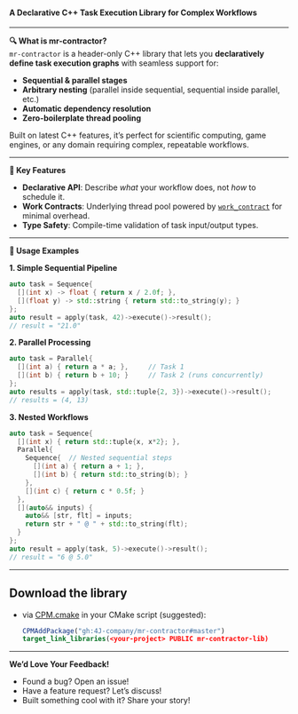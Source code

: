 #### A Declarative C++ Task Execution Library for Complex Workflows

---

**🔍 What is mr-contractor?**  
`mr-contractor` is a header-only C++ library that lets you **declaratively define task execution graphs** with seamless support for:  
- **Sequential & parallel stages**  
- **Arbitrary nesting** (parallel inside sequential, sequential inside parallel, etc.)  
- **Automatic dependency resolution**  
- **Zero-boilerplate thread pooling**  

Built on latest C++ features, it’s perfect for scientific computing, game engines, or any domain requiring complex, repeatable workflows.

---

**🎯 Key Features**  
- **Declarative API**: Describe *what* your workflow does, not *how* to schedule it.  
- **Work Contracts**: Underlying thread pool powered by [`work_contract`](https://github.com/buildingcpp/work_contract) for minimal overhead.  
- **Type Safety**: Compile-time validation of task input/output types.  

---

**🚀 Usage Examples**  

**1. Simple Sequential Pipeline**  
```cpp  
auto task = Sequence{  
  [](int x) -> float { return x / 2.0f; },  
  [](float y) -> std::string { return std::to_string(y); }  
};  
auto result = apply(task, 42)->execute()->result();  
// result = "21.0"  
```  

**2. Parallel Processing**  
```cpp  
auto task = Parallel{  
  [](int a) { return a * a; },     // Task 1  
  [](int b) { return b + 10; }     // Task 2 (runs concurrently)  
};  
auto results = apply(task, std::tuple{2, 3})->execute()->result();  
// results = (4, 13)  
```  

**3. Nested Workflows**  
```cpp  
auto task = Sequence{  
  [](int x) { return std::tuple{x, x*2}; },  
  Parallel{  
    Sequence{  // Nested sequential steps  
      [](int a) { return a + 1; },  
      [](int b) { return std::to_string(b); }  
    },  
    [](int c) { return c * 0.5f; }  
  },  
  [](auto&& inputs) {  
    auto&& [str, flt] = inputs;  
    return str + " @ " + std::to_string(flt);  
  }  
};  
auto result = apply(task, 5)->execute()->result();  
// result = "6 @ 5.0"  
```  

---
## Download the library
  - via [CPM.cmake](https://github.com/cpm-cmake/CPM.cmake) in your CMake script (suggested):
    ```cmake
    CPMAddPackage("gh:4J-company/mr-contractor#master")
    target_link_libraries(<your-project> PUBLIC mr-contractor-lib)
    ```
---

**We’d Love Your Feedback!**  
- Found a bug? Open an issue!  
- Have a feature request? Let’s discuss!  
- Built something cool with it? Share your story!  
